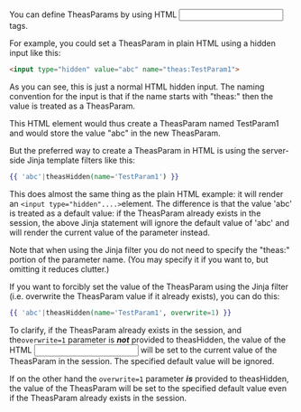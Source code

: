 You can define TheasParams by using HTML <input> tags.

For example, you could set a TheasParam in plain HTML using a hidden input like this:

```html
<input type="hidden" value="abc" name="theas:TestParam1">
```

As you can see, this is just a normal HTML hidden input.  The naming convention for the input is that if the name starts with "theas:" then the value is treated as a TheasParam.

This HTML element would thus create a TheasParam named TestParam1 and would store the value "abc" in the new TheasParam.

But the preferred way to create a TheasParam in HTML is using the server-side Jinja template filters like this:

```handlebars
{{ 'abc'|theasHidden(name='TestParam1') }}
```

This does almost the same thing as the plain HTML example:  it will render an `<input type="hidden"....>`element.  The difference is that the value 'abc' is treated as a default value:  if the TheasParam already exists in the session, the above Jinja statement will ignore the default value of 'abc' and will render the current value of the parameter instead.

Note that when using the Jinja filter you do not need to specify the "theas:" portion of the parameter name.  (You may specify it if you want to, but omitting it reduces clutter.)

If you want to forcibly set the value of the TheasParam using the Jinja filter (i.e. overwrite the TheasParam value if it already exists), you can do this:

```handlebars
{{ 'abc'|theasHidden(name='TestParam1', overwrite=1) }}
```

To clarify, if the TheasParam already exists in the session, and the`overwrite=1` parameter is ***not*** provided to theasHidden, the value of the HTML <input> will be set to the current value of the TheasParam in the session.  The specified default value will be ignored.

If on the other hand the `overwrite=1` parameter ***is*** provided to theasHidden, the value of the TheasParam will be set to the specified default value even if the TheasParam already exists in the session.